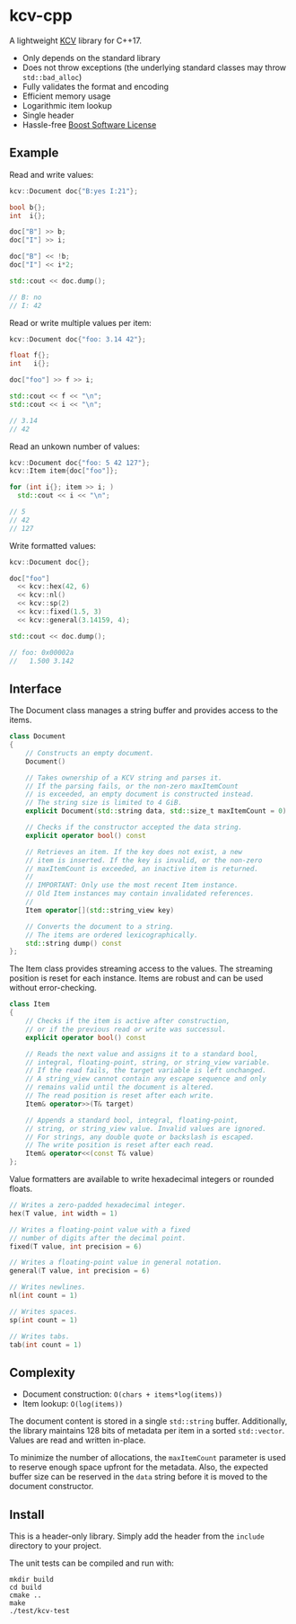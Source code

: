 kcv-cpp
=======

A lightweight [KCV] library for C++17.

- Only depends on the standard library
- Does not throw exceptions (the underlying
  standard classes may throw `std::bad_alloc`)
- Fully validates the format and encoding
- Efficient memory usage
- Logarithmic item lookup
- Single header
- Hassle-free [Boost Software License]

[KCV]: https://github.com/sevmeyer/kcv
[Boost Software License]: https://www.boost.org/users/license.html


Example
-------

Read and write values:

```cpp
kcv::Document doc{"B:yes I:21"};

bool b{};
int  i{};

doc["B"] >> b;
doc["I"] >> i;

doc["B"] << !b;
doc["I"] << i*2;

std::cout << doc.dump();

// B: no
// I: 42
```

Read or write multiple values per item:

```cpp
kcv::Document doc{"foo: 3.14 42"};

float f{};
int   i{};

doc["foo"] >> f >> i;

std::cout << f << "\n";
std::cout << i << "\n";

// 3.14
// 42
```

Read an unkown number of values:

```cpp
kcv::Document doc{"foo: 5 42 127"};
kcv::Item item{doc["foo"]};

for (int i{}; item >> i; )
  std::cout << i << "\n";

// 5
// 42
// 127
```

Write formatted values:

```cpp
kcv::Document doc{};

doc["foo"]
  << kcv::hex(42, 6)
  << kcv::nl()
  << kcv::sp(2)
  << kcv::fixed(1.5, 3)
  << kcv::general(3.14159, 4);

std::cout << doc.dump();

// foo: 0x00002a
//   1.500 3.142
```


Interface
---------

The Document class manages a string buffer and
provides access to the items.

```cpp
class Document
{
	// Constructs an empty document.
	Document()

	// Takes ownership of a KCV string and parses it.
	// If the parsing fails, or the non-zero maxItemCount
	// is exceeded, an empty document is constructed instead.
	// The string size is limited to 4 GiB.
	explicit Document(std::string data, std::size_t maxItemCount = 0)

	// Checks if the constructor accepted the data string.
	explicit operator bool() const

	// Retrieves an item. If the key does not exist, a new
	// item is inserted. If the key is invalid, or the non-zero
	// maxItemCount is exceeded, an inactive item is returned.
	//
	// IMPORTANT: Only use the most recent Item instance.
	// Old Item instances may contain invalidated references.
	//
	Item operator[](std::string_view key)

	// Converts the document to a string.
	// The items are ordered lexicographically.
	std::string dump() const
};
```

The Item class provides streaming access to the values.
The streaming position is reset for each instance.
Items are robust and can be used without error-checking.

```cpp
class Item
{
	// Checks if the item is active after construction,
	// or if the previous read or write was successul.
	explicit operator bool() const

	// Reads the next value and assigns it to a standard bool,
	// integral, floating-point, string, or string_view variable.
	// If the read fails, the target variable is left unchanged.
	// A string_view cannot contain any escape sequence and only
	// remains valid until the document is altered.
	// The read position is reset after each write.
	Item& operator>>(T& target)

	// Appends a standard bool, integral, floating-point,
	// string, or string_view value. Invalid values are ignored.
	// For strings, any double quote or backslash is escaped.
	// The write position is reset after each read.
	Item& operator<<(const T& value)
};
```

Value formatters are available to write
hexadecimal integers or rounded floats.

```cpp
// Writes a zero-padded hexadecimal integer.
hex(T value, int width = 1)

// Writes a floating-point value with a fixed
// number of digits after the decimal point.
fixed(T value, int precision = 6)

// Writes a floating-point value in general notation.
general(T value, int precision = 6)

// Writes newlines.
nl(int count = 1)

// Writes spaces.
sp(int count = 1)

// Writes tabs.
tab(int count = 1)
```


Complexity
----------

- Document construction: `O(chars + items*log(items))`
- Item lookup: `O(log(items))`

The document content is stored in a single `std::string` buffer. 
Additionally, the library maintains 128 bits of metadata per item
in a sorted `std::vector`. Values are read and written in-place.

To minimize the number of allocations, the `maxItemCount` parameter
is used to reserve enough space upfront for the metadata. Also, the
expected buffer size can be reserved in the `data` string before it
is moved to the document constructor.


Install
-------

This is a header-only library. Simply add the header
from the `include` directory to your project.

The unit tests can be compiled and run with:

```
mkdir build
cd build
cmake ..
make
./test/kcv-test
```
